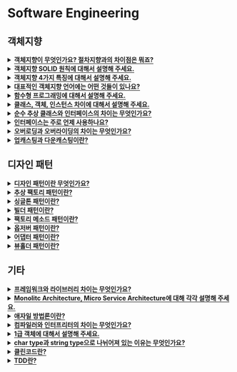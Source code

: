 # Software Engineering

<h2>객체지향</h2>

<details>
   <summary><span style="border-bottom:0.05em solid"><strong>객체지향이 무엇인가요? 절차지향과의 차이점은 뭐죠?</strong></span></summary>
<hr>
   <p><strong>객체지향(OOP; Object Oriented Programming)
      </strong>: 현실세계를 기반해서 모델링하는 프로그래밍 기법
      - 세부모델부터 디자인하는 Bottom-UP 방식
      - 추상화, 캡슐화, 상속, 다형성
   </p>
   <ul>
      <li>장점 : 코드 재활용성 높음, 디버깅 쉬움</li>
   </ul>
   <ul>
      <li>단점 : 처리속도가 절차지향보다 느림, </li>
   </ul>
   <ul>
      <li>언어 : JAVA, Python, C#</li>
   </ul>
   <p><strong>절차지향(PP; Procedural Programming)</strong>
      : 프로시저 호출의 개념을 바탕으로 하는 프로그래밍 기법
      - 데이터와 함수를 별개로 처리함
      - 큰 기능을 작은 단위로 나누어 처리하는 Top-Down 방식
   </p>
   <ul>
      <li>장점 : 실행 속도 빠름</li>
   </ul>
   <ul>
      <li>단점 : 유지보수 어려움, 디버깅 어려움</li>
   </ul>
   <ul>
      <li>언어 : C, Portran, Basic</li>
   </ul>
   <figure/></a></figure>

<hr>
</details>


<details>
   <summary><span style="border-bottom:0.05em solid"><strong>객체지향 SOLID 원칙에 대해서 설명해 주세요.</strong></span></summary>
<hr>

<hr>
</details>


<details>
   <summary><span style="border-bottom:0.05em solid"><strong>객체지향 4가지 특징에 대해서 설명해 주세요.</strong></span></summary>
<hr>
   <h3>추상화</h3>
   <ul>
      <li>추상적인 개념에 의존해서 설계</li>
   </ul>
   <ul>
      <li>사물의 공통적인 특징을 도출함</li>
   </ul>
   <h3>캡슐화</h3>
   <ul>
      <li>실제 구현 내용을 감추는 것</li>
   </ul>
   <ul>
      <li>낮은 결합도를 유지할 수 있도록 설계하는 것</li>
   </ul>
   <ul>
      <li>정보은닉의 개념을 활용함</li>
   </ul>
   <ul>
      <li>변경이 일어나도 다른 모듈에 영향을 최소화할 수 있음</li>
   </ul>
   <h3>상속</h3>
   <ul>
      <li>이미 정의된 부모 클래스의 메소드와 속성을 자식 클래스가 물려받는 것</li>
   </ul>
   <ul>
      <li>재사용성 높아짐</li>
   </ul>
   <ul>
      <li>단점 : 부모 클래스의 변경이 어려워진다 → IS-A 관계가 성립할때만 상속함으로써 해결</li>
   </ul>
   <h3>다형성</h3>
   <ul>
      <li>오버로딩, 오버라이딩과 관련</li>
   </ul>
   <ul>
      <li>구체적으로 어떤 클래스의 객체가 참조되는 지와 무관하게 여러 형태를 받아들임으로써 프로그래밍 가능</li>
   </ul>

<hr>
</details>


<details>
   <summary><span style="border-bottom:0.05em solid"><strong>대표적인 객체지향 언어에는 어떤 것들이 있나요?</strong></span></summary>
<hr>

<hr>
</details>


<details>
   <summary><span style="border-bottom:0.05em solid"><strong>함수형 프로그래밍에 대해서 설명해 주세요.</strong></span></summary>
<hr>

<hr>
</details>


<details>
   <summary><span style="border-bottom:0.05em solid"><strong>클래스, 객체, 인스턴스 차이에 대해서 설명해 주세요.</strong></span></summary>
<hr>
   <ul>
      <li><strong>클래스 </strong>: 객체를 만들어내기 위한 설계도나 틀, 연관되어 있는 메소드나 변수의 집합</li>
   </ul>
   <ul>
      <li><strong>객체 </strong>: 클래스의 인스턴스 , 구현할 대상</li>
   </ul>
   <ul>
      <li><strong>인스턴스 </strong>: 구현된 구체적인 실체, 메모리에 할당됨, 메모리에 생성한 객체</li>
   </ul>
   <p>클래스는 연관된 여러 데이터와 메소드로 이루어진 집합체를 말합니다.</p>
   <p>객체는 클래스의 구현해야할 대상을 말하고</p>
   <p>인스턴스는 메모리에 할당된 구현된 실체를 말합니다.</p>

<hr>
</details>


<details>
   <summary><span style="border-bottom:0.05em solid"><strong>순수 추상 클래스와 인터페이스의 차이는 무엇인가요?</strong></span></summary>
<hr>
   <p><strong>추상 클래스</strong></p>
   <ul>
      <li>추상 메소드를 한 개 이상 포함한 클래스</li>
   </ul>
   <ul>
      <li>서브 클래스에게 추상 메소드의 구현을 강제함</li>
   </ul>
   <ul>
      <li><strong>기능을 확장</strong>하는 데에 목적</li>
   </ul>
   <p><strong>인터페이스</strong></p>
   <ul>
      <li>추상메소드와 변수로만 이루어짐</li>
   </ul>
   <ul>
      <li>서브 클래스에게 메소드의 원형을 알려주어 자신의 목적에 맞게 메소드를 구현할 수 있게 함</li>
   </ul>
   <p><strong>공통점</strong></p>
   <ul>
      <li>인스턴스 생성 불가능</li>
   </ul>
   <ul>
      <li>서브 클래스가 기능을 구현하도록 책임을 위임함</li>
   </ul>
   <p><strong>차이점</strong></p>
   <ul>
      <li>추상클래스는 클래스 O, 인터페이스는 클래스 X</li>
   </ul>
   <ul>
      <li>추상클래스는 다중상속 불가능, 인터페이스는 다중상속 가능</li>
   </ul>

<hr>
</details>


<details>
   <summary><span style="border-bottom:0.05em solid"><strong>인터페이스는 주로 언제 사용하나요?</strong></span></summary>
<hr>


인터페이스(interface)란 다른 클래스를 작성할 때 기본이 되는 틀을 제공하면서, 다른 클래스 사이의 중간 매개 역할까지 담당하는 일종의 추상 클래스
<ul>
      <li>추상메소드와 변수로만 이루어짐</li>
      <li>인스턴스 생성 불가능</li>
   </ul>
   <ul>
      <li>서브 클래스가 기능을 구현하도록 책임을 위임함</li>
   </ul>
   1. 대규모 프로젝트 개발 시 일관되고 정형화된 개발을 위한 표준화가 가능합니다.

   2. 클래스의 작성과 인터페이스의 구현을 동시에 진행할 수 있으므로, 개발 시간을 단축할 수 있습니다.

   3. 클래스와 클래스 간의 관계를 인터페이스로 연결하면, 클래스마다 독립적인 프로그래밍이 가능합니다.
<hr>
</details>



<details>
   <summary><span style="border-bottom:0.05em solid"><strong>오버로딩과 오버라이딩의 차이는 무엇인가요?</strong></span></summary>
<hr>
   <ul>
      <li>오버로딩 : 같은 이름을 가진 메소드를 추가하는 것</li>
   </ul>
   <ul>
      <li>오버라이딩 : 부모 클래스의 메소드를 자식 클래스가 재정의 하는 것. </li>
   </ul>
   <figure/></a></figure>

<hr>
</details>


<details>
   <summary><span style="border-bottom:0.05em solid"><strong>업캐스팅과 다운캐스팅이란?</strong></span></summary>
<hr>
   <p>업캐스팅</p>
   <ul>
      <li>서브클래스의 객체가 수퍼클래스로 형변환됨</li>
   </ul>
   <ul>
      <li>수퍼클래스 변수로 서브클래스 가리킴</li>
   </ul>
   <ul>
      <li>이유 : instanceof 할 필요없이 부모타입으로 가리킬수있음, 코드 재사용성 높임</li>
   </ul>
   <p>다운캐스팅</p>
   <ul>
      <li>업캐스팅 상태를 원상태로 복구</li>
   </ul>
   <ul>
      <li>원래의 서브클래스로 복구. 명시적으로 형변환</li>
   </ul>
   <ul>
      <li>이유 : 서브클래스의 각자의 고유기능에 접근하기 위해</li>
   </ul>

<hr>
</details>

<p></p>
<p></p>
<h2>디자인 패턴</h2>

<details>
   <summary><span style="border-bottom:0.05em solid"><strong>디자인 패턴이란 무엇인가요?</strong></span></summary>
<hr>
   <p>반복적으로 일어나는 방법론을 어떻게 풀어나갈 것인가에 대한 솔루션</p>

<hr>
</details>


<details>
   <summary><span style="border-bottom:0.05em solid"><strong>추상 팩토리 패턴이란?</strong></span></summary>
<hr>
   <ul>
      <li>생성 패턴</li>
   </ul>
   <ul>
      <li>클래스에서 실제 구현부를 정의하지 않고 팩토리 클래스에 인스턴스 생성을 요청함</li>
   </ul>
   <ul>
      <li><strong>장점</strong> : 클라이언트 코드와 구현 분리 가능, 객체 간의 일관성 증진, 구현부 쉽게 수정 가능</li>
   </ul>
   <ul>
      <li><strong>단점</strong> : 새로운 종류의 product 제공 어려움</li>
   </ul>

<hr>
</details>


<details>
   <summary><span style="border-bottom:0.05em solid"><strong>싱글톤 패턴이란?</strong></span></summary>
<hr>
   <ul>
      <li>생성 패턴</li>
   </ul>
   <ul>
      <li>어떤 클래스의 인스턴스는 하나임을 보장함</li>
   </ul>
   <ul>
      <li>전역적인 접근점 제공, 공통된 객체를 여러곳에서 접근해야 하는 경우</li>
   </ul>
   <ul>
      <li><strong>장점</strong> : 인스턴스로의 접근을 통제, 접근 캡슐화</li>
   </ul>

<hr>
</details>


<details>
   <summary><span style="border-bottom:0.05em solid"><strong>빌더 패턴이란?</strong></span></summary>
<hr>
   <ul>
      <li>생성 패턴</li>
   </ul>
   <ul>
      <li>복잡한 객체를 생성하는 클래스와 표현하는 클래스를 분리</li>
   </ul>
   <ul>
      <li>복합적인 객체를 생성하는 과정을 세밀하게 분리할 수 있음</li>
   </ul>
   <ul>
      <li>생성과 표현을 분리</li>
   </ul>
   <ul>
      <li>데이터가 늘어난다면 매번 생성자를 만들어야하는데 그러지않아도됨</li>
   </ul>
   <ul>
      <li>명시적이다</li>
   </ul>

<hr>
</details>


<details>
   <summary><span style="border-bottom:0.05em solid"><strong>팩토리 메소드 패턴이란?</strong></span></summary>
<hr>
   <ul>
      <li>생성 패턴</li>
   </ul>
   <ul>
      <li>어떤 객체를 생성할지 서브클래스가 결정함</li>
   </ul>
   <ul>
      <li>자신이 어떤 객체를 생성해야할지 모를 때</li>
   </ul>

<hr>
</details>


<details>
   <summary><span style="border-bottom:0.05em solid"><strong>옵저버 패턴이란?</strong></span></summary>
<hr>
   <ul>
      <li>행위 패턴</li>
   </ul>
   <ul>
      <li>객체의 상태 변화를 관찰해 변화가 발생하면 변화를 통지받고 자동으로 갱신될 수 있게 함</li>
   </ul>
   <ul>
      <li>분산 이벤트 핸들링 시스템에 주로 사용</li>
   </ul>
   <ul>
      <li>객체가 변경되어야하는데 얼마나 많은 객체들이 변경되어야 하는지 모를 때</li>
   </ul>
   <ul>
      <li>장점 : subject와 observer 사이에 추상적인 결합도만 존재</li>
   </ul>

<hr>
</details>


<details>
   <summary><span style="border-bottom:0.05em solid"><strong>어댑터 패턴이란?</strong></span></summary>
<hr>
   <ul>
      <li>구조 패턴</li>
   </ul>
   <ul>
      <li>클래스의 인터페이스를 사용자가 기대하는 다른 인터페이스로 변환하는 패턴</li>
   </ul>
   <ul>
      <li>ex) 리사이클러뷰의 어댑터는 데이터 리스트로부터 아이템 뷰를 만들어냄</li>
   </ul>

<hr>
</details>


<details>
   <summary><span style="border-bottom:0.05em solid"><strong>뷰홀더 패턴이란?</strong></span></summary>
<hr>

<hr>
</details>

<p></p>
<h2>기타</h2>

<details>
   <summary><span style="border-bottom:0.05em solid"><strong>프레임워크와 라이브러리 차이는 무엇인가요?</strong></span></summary>
<hr>

<hr>
</details>


<details>
   <summary><span style="border-bottom:0.05em solid"><strong>Monolitc Architecture, Micro Service Architecture에 대해 각각 설명해 주세요.</strong></span></summary>
<hr>

<hr>
</details>


<details>
   <summary><span style="border-bottom:0.05em solid"><strong>애자일 방법론이란?</strong></span></summary>
<hr>
   <p>반복적인 개발 주기를 통해서 소프트웨어를 개발하는 방법</p>
   <p>문서를 많이 만들지 않고 코딩을 통해 플젝 관리 및 피드백을 받아서 유동적으로 개발함</p>

<hr>
</details>


<details>
   <summary><span style="border-bottom:0.05em solid"><strong>컴파일러와 인터프리터의 차이는 무엇인가요?</strong></span></summary>
<hr>
   <p><strong>컴파일러</strong></p>
   <ul>
      <li>전체 소스코드를 훑으며 명령어를 수집하고 재구성</li>
   </ul>
   <ul>
      <li>소스코드를 기계어로 바꿈</li>
   </ul>
   <ul>
      <li>OS와 빌드 환경에 종속적</li>
   </ul>
   <p><strong>인터프리터</strong></p>
   <ul>
      <li>번역시간은 빠르지만 실행시간은 컴파일러보다는 느림</li>
   </ul>
   <ul>
      <li>소스코드를 한 줄씩 읽으며 기계어로 바꿈</li>
   </ul>
   <ul>
      <li>프로그램 수정이 간단하다</li>
   </ul>
   <figure/></a></figure>

<hr>
</details>


<details>
   <summary><span style="border-bottom:0.05em solid"><strong>1급 객체에 대해서 설명해 주세요.</strong></span></summary>
<hr>

<hr>
</details>


<details>
   <summary><span style="border-bottom:0.05em solid"><strong>char type과 string type으로 나뉘어져 있는 이유는 무엇인가요?</strong></span></summary>
<hr>
      String 클래스는 char 배열에 메서드 추가

 

      char 내용물 제한 , String은 제한없이 담을수 있음

 

      char 변수값 가지고 좌표 가지지 않음 

 

      String은 char과는 달리 클래스타입 변수이기에 좌표를 내용물로 가짐
<hr>
</details>


<details>
   <summary><span style="border-bottom:0.05em solid"><strong>클린코드란?</strong></span></summary>
<hr>
 클린코드는 가독성이 높고 깨끗한 코드를 말합니다. 리팩토링은 프로그램의 외부 동작을 변경하지 않으면서 내부 코드를 정리해 개선하는 것을 말하기 때문에, 클린코드가 리팩토링 안에 포함된다고 할 수 있습니다. 
<hr>
</details>


<details>
   <summary><span style="border-bottom:0.05em solid"><strong>TDD란?</strong></span></summary>
<hr>
테스트 주도 개발의 장점으로, 철저하게 테스트 주도로 가면 유지보수하기 편한 코드를 짜게 되어 있다는 점과 설계를 고치는 시간이 줄어든다는 것이 있습니다. 단점으로는 규모가 작거나 시간적으로 단기인 프로젝트에서 쓰기에는 생산성 저하와 비효율을 유발
<hr>
</details>



